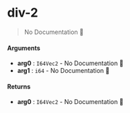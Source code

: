 # div\-2

> No Documentation 🚧

#### Arguments

- **arg0** : `I64Vec2` \- No Documentation 🚧
- **arg1** : `i64` \- No Documentation 🚧

#### Returns

- **arg0** : `I64Vec2` \- No Documentation 🚧